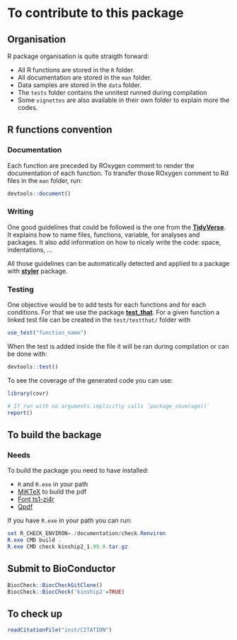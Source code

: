 # To contribute to this package

## Organisation

R package organisation is quite straigth forward:

- All R functions are stored in the `R` folder.
- All documentation are stored in the `man` folder.
- Data samples are stored in the `data` folder.
- The `tests` folder contains the unnitest runned during compilation
- Some `vignettes` are also available in their own folder to explain more the
codes.

## R functions convention

### Documentation

Each function are preceded by ROxygen comment to render the documentation of
each function.
To transfer those ROxygen comment to Rd files in the `man` folder, run:

```R
devtools::document()
```

### Writing

One good guidelines that could be followed is the one from the
[**TidyVerse**](https://style.tidyverse.org/).
It explains how to name files, functions, variable, for analyses and packages.
It also add information on how to nicely write the code: space, indentations,
...

All those guidelines can be automatically detected and applied to a package
with [**styler**](https://styler.r-lib.org/) package.

### Testing

One objective would be to add tests for each functions and for each conditions.
For that we use the package [**test_that**](https://testthat.r-lib.org/).
For a given function a linked test file can be created in the `test/testthat/`
folder with

```R
use_test("function_name")
```

When the test is added inside the file it will be ran during compilation or
can be done with:

```R
devtools::test()   
```

To see the coverage of the generated code you can use:

```R
library(covr)

# If run with no arguments implicitly calls `package_coverage()`
report()
```

## To build the backage

### Needs

To build the package you need to have installed:

- `R` and `R.exe` in your path
- [MiKTeX](https://miktex.org/download) to build the pdf
- [Font ts1-zi4r](https://tex.stackexchange.com/questions/125274/error-font-ts1-zi4r-at-540-not-found)
- [Qpdf](https://github.com/qpdf/qpdf)

If you have `R.exe` in your path you can run:

```powershell
set R_CHECK_ENVIRON=./documentation/check.Renviron
R.exe CMD build .
R.exe CMD check kinship2_1.99.0.tar.gz
```

## Submit to BioConductor

```R
BiocCheck::BiocCheckGitClone()
BiocCheck::BiocCheck('kinship2'=TRUE)
```

## To check up

```R
readCitationFile("inst/CITATION")
```
